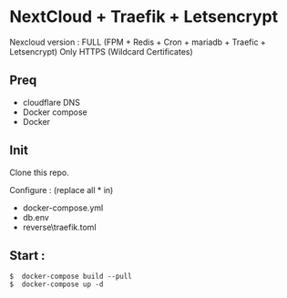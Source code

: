 # NextCloud + Traefik + Letsencrypt

Nexcloud version : FULL (FPM + Redis + Cron + mariadb + Traefic + Letsencrypt) 
Only HTTPS (Wildcard Certificates)


## Preq
- cloudflare DNS
- Docker compose
- Docker

## Init

Clone this repo.

Configure : (replace all * in)
- docker-compose.yml 
- db.env 
- reverse\traefik.toml 


## Start :

```console
$  docker-compose build --pull
$  docker-compose up -d
```






